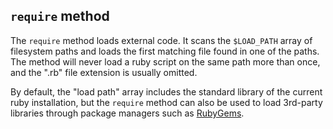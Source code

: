 ## `require` method

The `require` method loads external code. It scans the `$LOAD_PATH` array of filesystem paths and loads the first matching file found in one of the paths. The method will never load a ruby script on the same path more than once, and the ".rb" file extension is usually omitted.

By default, the "load path" array includes the standard library of the current ruby installation, but the `require` method can also be used to load 3rd-party libraries through package managers such as [RubyGems][].

[rubygems]: http://rubygems.org